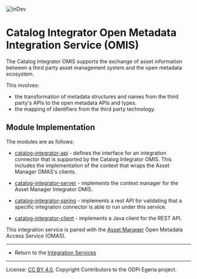 <!-- SPDX-License-Identifier: CC-BY-4.0 -->
<!-- Copyright Contributors to the ODPi Egeria project 2020. -->

![InDev](../../../open-metadata-publication/website/images/egeria-content-status-in-development.png#pagewidth)

# Catalog Integrator Open Metadata Integration Service (OMIS)

The Catalog Integrator OMIS supports the exchange of asset information between a
third party asset management system and the open metadata ecosystem.

This involves:
* the transformation of metadata structures and names from the third party's APIs
to the open metadata APIs and types.
* the mapping of identifiers from the third party technology.

## Module Implementation

The modules are as follows:

* [catalog-integrator-api](catalog-integrator-api) - defines the interface for an integration
connector that is supported by the Catalog Integrator OMIS. This includes the implementation
of the context that wraps the Asset Manager OMAS's clients.

* [catalog-integrator-server](catalog-integrator-server) - implements the context manager for
the Asset Manager Integrator OMIS.

* [catalog-integrator-spring](catalog-integrator-spring) - implements a rest API for validating that a specific
integration connector is able to run under this service.

* [catalog-integrator-client](catalog-integrator-client) - implements a Java client for the REST API.

This integration service is paired with the [Asset Manager](../../access-services/asset-manager)
Open Metadata Access Service (OMAS).



----

* Return to the [Integration Services](..)

----
License: [CC BY 4.0](https://creativecommons.org/licenses/by/4.0/),
Copyright Contributors to the ODPi Egeria project.